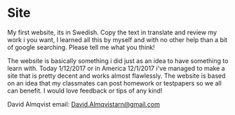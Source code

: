 # Site
My first website, its in Swedish. 
Copy the text in translate and review my work i you want, 
I learned all this by myself and with no other help than a bit of google searching.
Please tell me what you think!

The website is basically something i did just as an idea to have something to learn with.
Today 1/12/2017 or in America 12/1/2017 i've managed to make a site that is pretty decent and works almost flawlessly.
The website is based on an idea that my classmates can post homework or testpapers so we all can benefit.
I would love feedback or tips of any kind!

David Almqvist 
email: David.Almqvistarn@gmail.com


